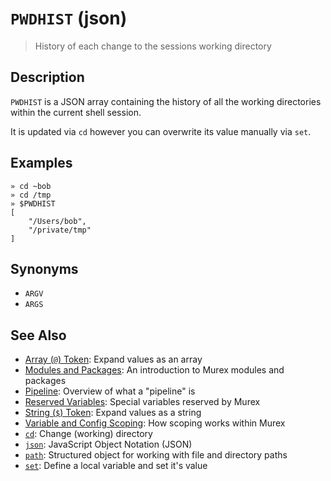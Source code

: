 # `PWDHIST` (json)

> History of each change to the sessions working directory

## Description

`PWDHIST` is a JSON array containing the history of all the working directories
within the current shell session.

It is updated via `cd` however you can overwrite its value manually via `set`.



## Examples

```
» cd ~bob
» cd /tmp
» $PWDHIST
[
    "/Users/bob",
    "/private/tmp"
]
```

## Synonyms

* `ARGV`
* `ARGS`


## See Also

* [Array (`@`) Token](../parser/array.md):
  Expand values as an array
* [Modules and Packages](../user-guide/modules.md):
  An introduction to Murex modules and packages
* [Pipeline](../user-guide/pipeline.md):
  Overview of what a "pipeline" is
* [Reserved Variables](../user-guide/reserved-vars.md):
  Special variables reserved by Murex
* [String (`$`) Token](../parser/string.md):
  Expand values as a string
* [Variable and Config Scoping](../user-guide/scoping.md):
  How scoping works within Murex
* [`cd`](../commands/cd.md):
  Change (working) directory
* [`json`](../types/json.md):
  JavaScript Object Notation (JSON)
* [`path`](../types/path.md):
  Structured object for working with file and directory paths
* [`set`](../commands/set.md):
  Define a local variable and set it's value